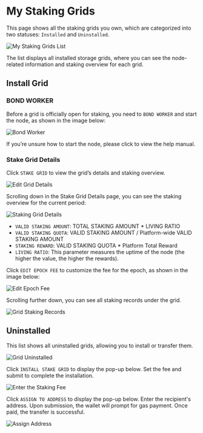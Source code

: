 # My Staking Grids

This page shows all the staking grids you own, which are categorized into two statuses: 
`Installed` and `Uninstalled`.

![My Staking Grids List](../../miscellaneous/img/dashboard/gridList.png)

The list displays all installed storage grids, where you can see the node-related information and staking overview for each grid.

## Install Grid

### BOND WORKER
Before a grid is officially open for staking, you need to `BOND WORKER` and start the node, 
as shown in the image below:

![Bond Worker](../../miscellaneous/img/dashboard/workerBond.png)

If you’re unsure how to start the node, please click to view the help manual.

### Stake Grid Details
Click `STAKE GRID` to view the grid’s details and staking overview. 

![Edit Grid Details](../../miscellaneous/img/dashboard/gridDetail.png)

Scrolling down in the Stake Grid Details page, you can see the staking overview for the current period:

![Staking Grid Details](../../miscellaneous/img/dashboard/gridStakeDetail.png)

* `VALID STAKING AMOUNT`: TOTAL STAKING AMOUNT * LIVING RATIO
* `VALID STAKING QUOTA`: VALID STAKING AMOUNT / Platform-wide VALID STAKING AMOUNT
* `STAKING REWARD`: VALID STAKING QUOTA * Platform Total Reward
* `LIVING RATIO`: This parameter measures the uptime of the node (the higher the value, the higher the rewards).


Click `EDIT EPOCH FEE` to customize the fee for the epoch, as shown in the image below:

![Edit Epoch Fee](../../miscellaneous/img/dashboard/gridFee.png)

Scrolling further down, you can see all staking records under the grid.

![Grid Staking Records](../../miscellaneous/img/dashboard/gridRecords.png)

## Uninstalled
   
This list shows all uninstalled grids, allowing you to install or transfer them. 

![Grid Uninstalled](../../miscellaneous/img/dashboard/gridUninstalled.png)

Click `INSTALL STAKE GRID` to display the pop-up below. Set the fee and submit to complete the installation.

![Enter the Staking Fee](../../miscellaneous/img/dashboard/gridInstall.png)

Click `ASSIGN TO ADDRESS` to display the pop-up below. 
Enter the recipient's address. Upon submission, the wallet will prompt for gas payment. 
Once paid, the transfer is successful.

![Assign Address](../../miscellaneous/img/dashboard/gridAssignAddress.png)


